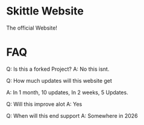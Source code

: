 # Skittle Website

The official Website!

# FAQ

Q: Is this a forked Project?
A: No this isnt.

Q: How much updates will this website get

A: In 1 month, 10 updates, In 2 weeks, 5 Updates.

Q: Will this improve alot
A: Yes

Q: When will this end support
A: Somewhere in 2026
